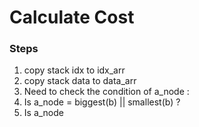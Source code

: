 # Calculate Cost

### Steps

1. copy stack idx to idx_arr
2. copy stack data to data_arr
3. Need to check the condition of a_node :
4. Is a_node = biggest(b) || smallest(b) ?
5. Is a_node 